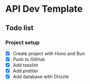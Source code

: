 # API Dev Template

## Todo list

### Project setup

- [x] Create project with Hono and Bun
- [x] Push to GitHub
- [x] Add tseslint
- [x] Add prettier
- [x] Add database with Drizzle

